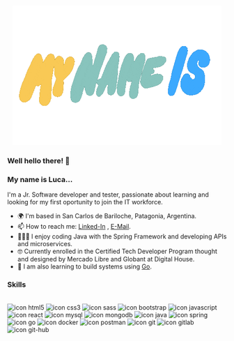 <p  align="center"><img src = "banner.gif"></p>

### Well hello there! 👋
### My name is Luca...

I'm a Jr. Software developer and tester, passionate about learning and looking for my first oportunity to join the IT workforce.

- 🌍 I'm based in San Carlos de Bariloche, Patagonia, Argentina.
- 📫 How to reach me: [Linked-In](https://www.linkedin.com/in/lucabp/) , [E-Mail](mailto:lucabeatidm@gmail.com).
- 👨🏻‍💻 I enjoy coding Java with the Spring Framework and developing APIs and microservices.
- 🤓 Currently enrolled in the Certified Tech Developer Program thought and designed by Mercado Libre and Globant at Digital House.
- 🌱 I am also learning to build systems using [Go](https://go.dev/).

### Skills
<div style="display: inline-block"><br>
  <img src="https://cdn.jsdelivr.net/gh/devicons/devicon/icons/html5/html5-original.svg" width="40px" height="40px" alt="icon html5"/>
  <img src="https://cdn.jsdelivr.net/gh/devicons/devicon/icons/css3/css3-original.svg" width="40px" height="40px" alt="icon css3" />
  <img src="https://cdn.jsdelivr.net/gh/devicons/devicon/icons/sass/sass-original.svg" width="40px" height="40px" alt="icon sass" />
  <img src="https://cdn.jsdelivr.net/gh/devicons/devicon/icons/bootstrap/bootstrap-original-wordmark.svg" width="40px" height="40px" alt="icon bootstrap"/>
  <img src="https://cdn.jsdelivr.net/gh/devicons/devicon/icons/javascript/javascript-original.svg" width="40px" height="40px" alt="icon javascript" />
  <img src="https://cdn.jsdelivr.net/gh/devicons/devicon/icons/react/react-original.svg" width="40px" height="40px" alt="icon react"/>
  <img src="https://cdn.jsdelivr.net/gh/devicons/devicon/icons/mysql/mysql-original-wordmark.svg" width="50px" height="50px" alt="icon mysql"/>
  <img src="https://cdn.jsdelivr.net/gh/devicons/devicon/icons/mongodb/mongodb-original-wordmark.svg" width="50px" height="50px" alt="icon mongodb"/>
  <img src="https://cdn.jsdelivr.net/gh/devicons/devicon/icons/java/java-original-wordmark.svg" width="50px" height="50px" alt="icon java"/>
  <img src="https://cdn.jsdelivr.net/gh/devicons/devicon/icons/spring/spring-original-wordmark.svg" width="50px" height="50px" alt="icon spring"/>
  <img src="https://cdn.jsdelivr.net/gh/devicons/devicon/icons/go/go-original-wordmark.svg" width="50px" height="50px" alt="icon go" />
  <img src="https://cdn.jsdelivr.net/gh/devicons/devicon/icons/docker/docker-original-wordmark.svg" width="50px" height="50px" alt="icon docker" />
  <img src="https://www.vectorlogo.zone/logos/getpostman/getpostman-icon.svg" width="40px" height="40px" alt="icon postman"/>
  <img src="https://cdn.jsdelivr.net/gh/devicons/devicon/icons/git/git-plain-wordmark.svg" width="50px" height="50px" alt="icon git"/>
  <img src="https://cdn.jsdelivr.net/gh/devicons/devicon/icons/gitlab/gitlab-original-wordmark.svg" width="40px" height="40px" alt="icon gitlab" />
  <img src="https://cdn.jsdelivr.net/gh/devicons/devicon/icons/github/github-original-wordmark.svg" width="50px" height="50px" alt="icon git-hub" />
</div>
